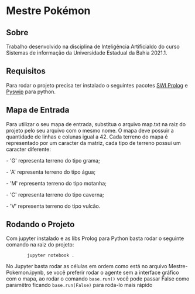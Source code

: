 # Mestre Pokémon

## Sobre

<p>Trabalho desenvolvido na disciplina de Inteligência Artificialdo do curso Sistemas de informação da Universidade Estadual da Bahia 2021.1.

## Requisitos

Para rodar o projeto precisa ter instalado o seguintes pacotes
[SWI Prolog](https://www.swi-prolog.org/Download.html) e [Pyswip](https://pypi.org/project/pyswip/) para python.

## Mapa de Entrada

<p>Para utilizar o seu mapa de entrada, substitua o arquivo map.txt na raiz do projeto pelo seu arquivo com o mesmo nome. O mapa deve possuir a quantidade de linhas e colunas igual a 42. Cada terreno do mapa é representado por um caracter da matriz, cada tipo de terreno possui um caracter diferente:</p>
<p>- 'G' representa terreno do tipo grama;</p>
<p>- 'A' representa terreno do tipo água;</p>
<p>- 'M' representa terreno do tipo motanha;</p>
<p>- 'C' representa terreno do tipo caverna;</p>
<p>- 'V' representa terreno do tipo vulcão.</p>

## Rodando o Projeto

<p>
    Com jupyter instalado e as libs Prolog para Python basta rodar o seguinte comando na raiz do projeto:<br>
    <code>
        jupyter notebook .
    </code><br>
    No Jupyter basta rodar as células em ordem como está no arquivo  Mestre-Pokemon.ipynb, se você preferir rodar o agente sem a interface gráfico com o mapa, ao rodar o comando <code>base.run()</code> você pode passar False como paramêtro ficando <code>base.run(False)</code> para roda-lo mais rápido
    
</p>
